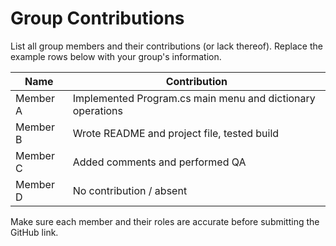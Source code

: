 # Group Contributions

List all group members and their contributions (or lack thereof). Replace the example rows below with your group's information.

| Name | Contribution |
|------|--------------|
| Member A | Implemented Program.cs main menu and dictionary operations |
| Member B | Wrote README and project file, tested build |
| Member C | Added comments and performed QA |
| Member D | No contribution / absent |

Make sure each member and their roles are accurate before submitting the GitHub link.

